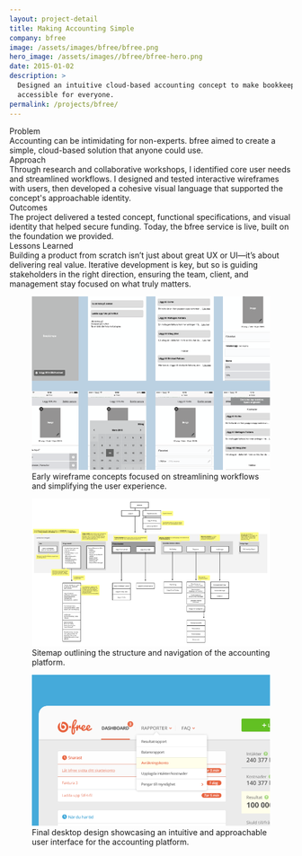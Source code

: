 ```yaml
---
layout: project-detail
title: Making Accounting Simple
company: bfree
image: /assets/images/bfree/bfree.png
hero_image: /assets/images//bfree/bfree-hero.png
date: 2015-01-02
description: >
  Designed an intuitive cloud-based accounting concept to make bookkeeping
  accessible for everyone.
permalink: /projects/bfree/
---
```


<div class="project-grid">
  <div class="grid-headline">Problem</div>
  <div class="grid-content">
    Accounting can be intimidating for non-experts. bfree aimed to create a simple, cloud-based solution that anyone could use.
  </div>
  
  <div class="grid-headline">Approach</div>
  <div class="grid-content">
    Through research and collaborative workshops, I identified core user needs and streamlined workflows. I designed and tested interactive wireframes with users, then developed a cohesive visual language that supported the concept's approachable identity.
  </div>

  <div class="grid-headline">Outcomes</div>
  <div class="grid-content">
    The project delivered a tested concept, functional specifications, and visual identity that helped secure funding. Today, the bfree service is live, built on the foundation we provided.
  </div>

  <div class="grid-headline">Lessons Learned</div>
  <div class="grid-content">
    Building a product from scratch isn’t just about great UX or UI—it’s about delivering real value. Iterative development is key, but so is guiding stakeholders in the right direction, ensuring the team, client, and management stay focused on what truly matters.
  </div>
</div>

<figure class="project-image">
  <img src="/assets/images/bfree/wireframes.png" alt="Wireframe sketches showing simplified layouts and workflows for a cloud-based accounting solution.">
  <figcaption>Early wireframe concepts focused on streamlining workflows and simplifying the user experience.</figcaption>
</figure>

<figure class="project-image">
  <img src="/assets/images/bfree/sitemap.png" alt="Sitemap diagram showing the hierarchical structure and user navigation paths for the cloud-based accounting platform.">
  <figcaption>Sitemap outlining the structure and navigation of the accounting platform.</figcaption>
</figure>

<figure class="project-image">
  <img src="/assets/images/bfree/desktop.png" alt="Screenshot of the final desktop design for the cloud-based accounting platform, featuring a clean and user-friendly interface.">
  <figcaption>Final desktop design showcasing an intuitive and approachable user interface for the accounting platform.</figcaption>
</figure>